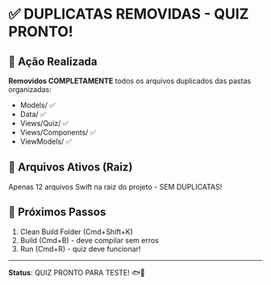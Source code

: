 # ✅ DUPLICATAS REMOVIDAS - QUIZ PRONTO!

## 🔧 Ação Realizada
**Removidos COMPLETAMENTE** todos os arquivos duplicados das pastas organizadas:
- Models/ ✅ 
- Data/ ✅
- Views/Quiz/ ✅  
- Views/Components/ ✅
- ViewModels/ ✅

## 📱 Arquivos Ativos (Raiz)
Apenas 12 arquivos Swift na raiz do projeto - SEM DUPLICATAS!

## 🚀 Próximos Passos
1. Clean Build Folder (Cmd+Shift+K)
2. Build (Cmd+B) - deve compilar sem erros
3. Run (Cmd+R) - quiz deve funcionar!

---
**Status**: QUIZ PRONTO PARA TESTE! 🐟🎯
